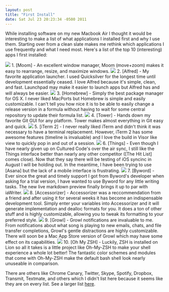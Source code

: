 ```yaml
--- 
layout: post
title: "First Install"
date: Sat Jul 23 20:23:34 -0500 2011
---
```


While installing software on my new Macbook Air I thought it would be interesting to make a list of what applications I installed first and why I use them. Starting over from a clean slate makes me rethink which applications I use frequently and what I need most. Here's a list of the top 10 (interesting) apps I first installed:

<img style="border:none;align:center;" src="{{ site.static_path }}/assets/appicons/moom500x500.png">
1. [Moom] - An excellent window manager, Moom (move+zoom) makes it easy to rearrange, resize, and maximize windows.

<img style="border:none;align:center;" src="{{ site.static_path }}/assets/appicons/alfred-logo.png">
2. [Alfred] - My favorite application launcher. I used Quicksilver for the longest time until development essentially ceased. I love Alfred because it's simple, clean, and fast. Launchpad may make it easier to launch apps but Alfred has and will always be easier.

<img style="border:none;align:center;" src="{{ site.static_path }}/assets/appicons/homebrew.jpeg">
3. [Homebrew] - Simply the best package manager for OS X. I never liked MacPorts but Homebrew is simple and easily customizable. I can't tell you how nice it is to be able to easily change a release version in a formula without having to wait for some central repository to update their formula list.

<img style="border:none;align:center;" src="{{ site.static_path }}/assets/appicons/tower.png">
4. [Tower] - Hands down my favorite Git GUI for any platform. Tower makes almost everything in Git easy and quick.

<img style="border:none;align:center;" src="{{ site.static_path }}/assets/appicons/ITerm2-icon.png">
5. [iTerm 2] - I never really liked iTerm and didn't think it was necessary to have a terminal replacement. However, iTerm 2 has some awesome features (timeline is invaluable) and I love the build in Visor like view to quickly pop in and out of a session.

<img style="border:none;align:center;" src="{{ site.static_path }}/assets/appicons/ThingsLogo.png">
6. [Things] - Even though I have nearly given up on Cultured Code's over the air sync, I still like the Things interface better than nearly any other competitor ([The Hit List] comes close). Now that they say there will be testing of iOS syncinc in August I will be holding out. In the meantime, I have been trying to use [Asana] but the lack of a mobile interface is frustrating.

<img style="border:none;align:center;" src="{{ site.static_path }}/assets/appicons/byword.png">
7. [Byword] - Ever since the great and timely support I got from Byword's developer when asking for a trial version, I have wanted to use Byword for any little writing tasks. The new live markdown preview finally brings it up to par with iaWriter.

<img style="border:none;align:center;" src="{{ site.static_path }}/assets/appicons/accessorizer.png">
8. [Accessorizer] - Accessorizer was a reccommendation from a friend and after using it for several weeks it has become an indispensable development tool. Simply enter your variables into Accessorizer and it will generate implementation and dealloc formats for you. It does a ton of other stuff and is highly customizable, allowing you to tweak its formatting to your preferred style.

<img style="border:none;align:center;" src="{{ site.static_path }}/assets/appicons/growl.png">
9. [Growl] - Growl notifications are invaluable to me. From notifications about what song is playing to new emails, chats, and file transfer completions, Growl's gentle distractions are highly customizable. There will soon be a Mac App Store version of Growl which may have some effect on its capabilities.

<img style="border:none;align:center;" src="{{ site.static_path }}/assets/appicons/ohmyzsh.png">
10. [Oh My ZSH] - Luckily, ZSH is installed on Lion so all it takes is a little project like Oh-My-ZSH to make your shell experience a whole lot better! The fantastic color schemes and modules that come with Oh-My-ZSH make the default bash shell look nearly unuseable in comparison.
<br/>

There are others like Chrome Canary, Twitter, Skype, Spotify, Dropbox, Transmit, Textmate, and others which I didn't list here because it seems like they are on every list. See a larger list [here](http://bagcheck.com/bag/6035-favorite-mac-applications).

[Moom]: http://manytricks.com/moom/ "Moom"
[Alfred]: http://www.alfredapp.com/ "Alfred App"
[Homebrew]: http://mxcl.github.com/homebrew/ "Homebrew Package Manager"
[Tower]: http://www.git-tower.com/
[iTerm 2]: http://www.iterm2.com/
[Things]: http://culturedcode.com/things/
[The Hit List]: http://www.potionfactory.com/thehitlist/
[Asana]: http://asana.com "Asana To-Do"
[Byword]: http://bywordapp.com/
[Accessorizer]: http://www.kevincallahan.org/software/accessorizer.html
[Growl]: http://growl.info/
[Oh My ZSH]: https://github.com/robbyrussell/oh-my-zsh